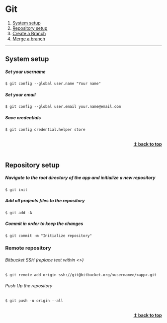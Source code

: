 # Git

1. [System setup](#system-setup)
2. [Repository setup](#repository-setup)
3. [Create a Branch](#create-a-branch)
4. [Merge a branch](#merge-a-branch)

---

## System setup
##### Set your username
```shell
$ git config --global user.name "Your name"
```
##### Set your email
```shell
$ git config --global user.email your.name@email.com
```
##### Save credentials
```shell
$ git config credential.helper store
```

<br>
<div align="right">
    <b><a href="#git">↥ back to top</a></b>
</div>
<br>

## Repository setup
##### Navigate to the root directory of the app and initialize a new repository
```shell
$ git init
```
##### Add all projects files to the repository
```shell
$ git add -A
```
##### Commit in order to keep the changes
```shell
$ git commit -m "Initialize repository"
```

### Remote repository
###### Bitbucket SSH (replace text within <>)
```shell
$ git remote add origin ssh://git@bitbucket.org/<username>/<app>.git
```
###### Push Up the repository
```shell
$ git push -u origin --all
```

<br>
<div align="right">
    <b><a href="#git">↥ back to top</a></b>
</div>
<br>
